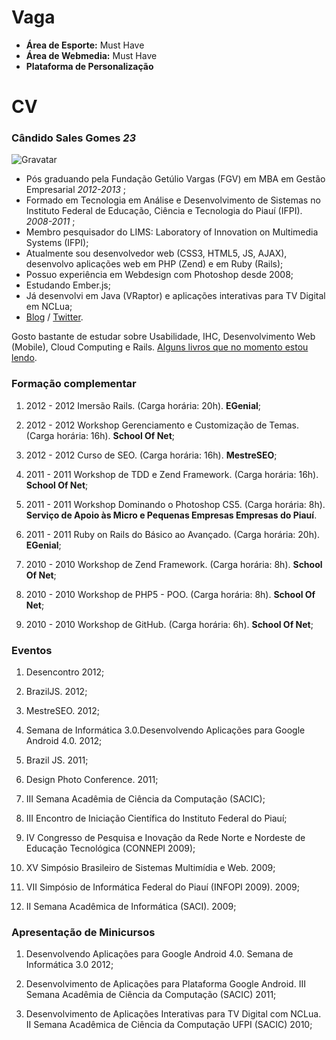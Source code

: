Vaga
====

*  __Área de Esporte:__ Must Have
*  __Área de Webmedia:__ Must Have
*  __Plataforma de Personalização__

CV
==

### Cândido Sales Gomes _23_
![Gravatar](http://www.gravatar.com/avatar/1c9d329ab312eb2e0fc5d76a780d7709.png) 

* Pós graduando pela Fundação Getúlio Vargas (FGV) em MBA em Gestão Empresarial _2012-2013_ ;
* Formado em Tecnologia em Análise e Desenvolvimento de Sistemas no Instituto Federal de Educação, Ciência e Tecnologia do Piauí (IFPI).  _2008-2011_ ;
* Membro pesquisador do LIMS: Laboratory of Innovation on Multimedia Systems (IFPI);
* Atualmente sou desenvolvedor web (CSS3, HTML5, JS, AJAX), desenvolvo aplicações web em PHP (Zend) e em Ruby (Rails);
* Possuo experiência em Webdesign com Photoshop desde 2008;
* Estudando Ember.js;
* Já desenvolvi em Java (VRaptor) e aplicações interativas para TV Digital em NCLua;
* [Blog](http://candidosalesg.wordpress.com) / [Twitter](http://twitter.com/candidosales).

Gosto bastante de estudar sobre Usabilidade, IHC, Desenvolvimento Web (Mobile), Cloud Computing e Rails. [Alguns livros que no momento estou lendo](http://www.skoob.com.br/estante/livros/2/78727/page:1). 

### Formação complementar
1. 2012 - 2012 Imersão Rails. (Carga horária: 20h). __EGenial__;

2. 2012 - 2012 Workshop Gerenciamento e Customização de Temas. (Carga horária: 16h). __School Of Net__;

3. 2012 - 2012 Curso de SEO. (Carga horária: 16h). __MestreSEO__;

4. 2011 - 2011 Workshop de TDD e Zend Framework. (Carga horária: 16h). __School Of Net__;

5. 2011 - 2011 Workshop Dominando o Photoshop CS5. (Carga horária: 8h). __Serviço de Apoio às Micro e Pequenas Empresas Empresas do Piauí__.

6. 2011 - 2011 Ruby on Rails do Básico ao Avançado. (Carga horária: 20h). __EGenial__;

7. 2010 - 2010 Workshop de Zend Framework. (Carga horária: 8h). __School Of Net__;

8. 2010 - 2010 Workshop de PHP5 - POO. (Carga horária: 8h). __School Of Net__;

9. 2010 - 2010 Workshop de GitHub. (Carga horária: 6h). __School Of Net__;
 

### Eventos

1. Desencontro 2012;

2. BrazilJS. 2012;

3. MestreSEO. 2012;

4. Semana de Informática 3.0.Desenvolvendo Aplicações para Google Android 4.0. 2012;

5. Brazil JS. 2011;

6. Design Photo Conference. 2011;

7. III Semana Acadêmia de Ciência da Computação (SACIC);

8. III Encontro de Iniciação Científica do Instituto Federal do Piauí;

9. IV Congresso de Pesquisa e Inovação da Rede Norte e Nordeste de Educação Tecnológica (CONNEPI 2009);

10. XV Simpósio Brasileiro de Sistemas Multimídia e Web. 2009;

11. VII Simpósio de Informática Federal do Piauí (INFOPI 2009). 2009;

12. II Semana Acadêmica de Informática (SACI). 2009;


### Apresentação de Minicursos

1. Desenvolvendo Aplicações para Google Android 4.0. Semana de Informática 3.0 2012;

2. Desenvolvimento de Aplicações para Plataforma Google Android. III Semana Acadêmia de Ciência da Computação (SACIC) 2011;

3. Desenvolvimento de Aplicações Interativas para TV Digital com NCLua. II Semana Acadêmica de Ciência da Computação UFPI (SACIC) 2010;


